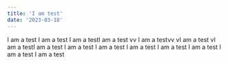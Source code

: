 ```yaml
---
title: 'I am test'
date: '2023-03-18'
---
```


I am a test I am a test I am a testI am a test vv I am a testvv  vI am a test  vI am a testI am a test I am a test I am a test I am a test  I am a test I am a test I am a test I am a test